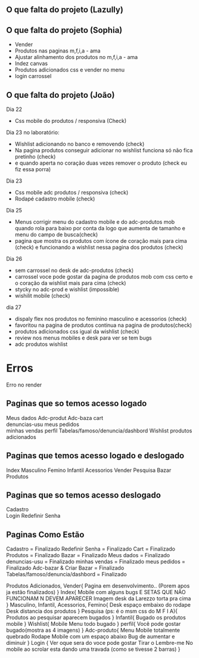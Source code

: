 ## O que falta do projeto (Lazully)
## O que falta do projeto (Sophia)

- Vender
- Produtos nas paginas m,f,i,a - ama
- Ajustar alinhamento dos produtos no m,f,i,a - ama
- Indez canvas
- Produtos adicionados css e vender no menu
- login carrossel

## O que falta do projeto (João)

Dia 22 
- Css mobile do produtos / responsiva (Check)

Dia 23 no laboratório:
- Wishlist adicionando no banco e removendo  (check)
- Na pagina produtos conseguir adicionar no wishlist funciona só não fica pretinho (check)
- e quando aperta no coração duas vezes remover o produto (check eu fiz essa porra)

Dia 23 
- Css mobile adc produtos / responsiva (check)
- Rodapé cadastro mobile (check)

Dia 25

- Menus corrigir menu do cadastro mobile e do adc-produtos mob quando rola para baixo por conta da logo que aumenta de tamanho e menu do campo de busca(check)
- pagina que mostra os produtos com ícone de coração mais para cima (check)
e funcionando a wishlist nessa pagina dos produtos (check)


Dia 26


- sem carrossel no desk de adc-produtos (check)
- carrossel voce pode gostar da pagina de produtos mob com css certo e o coração da wishlist mais para cima (check)
- stycky no adc-prod e wishlist (impossible)
- wishilit mobile (check)


dia 27
- dispaly flex nos produtos no feminino masculino e acessorios (check)
- favoritou na pagina de produtos continua na pagina de produtos(check)
- produtos adicionados css igual da wishlist (check)
- review nos menus mobiles e desk para ver se tem bugs 
- adc produtos wishlist 




# Erros

Erro no render



## Paginas que so temos acesso logado
Meus dados
Adc-produt
Adc-baza
cart  
denuncias-usu 
meus pedidos  
minhas vendas 
perfil
Tabelas/famoso/denuncia/dashbord
Wishlist
produtos adicionados

## Paginas que temos acesso logado e deslogado 
Index
Masculino
Femino
Infantil
Acessorios 
Vender
Pesquisa
Bazar   
Produtos

## Paginas que so temos acesso deslogado
Cadastro  
Login 
Redefinir Senha   






## Paginas Como Estão
Cadastro = Finalizado
Redefinir Senha = Finalizado
Cart = Finalizado
Produtos = Finalizado
Bazar = Finalizado 
Meus dados = Finalizado 
denuncias-usu = Finalizado 
minhas vendas = Finalizado 
meus pedidos = Finalizado 
Adc-bazar & Criar Bazar = Finalizado
Tabelas/famoso/denuncia/dashbord = Finalizado





Produtos Adicionados, Vender{
    Pagina em desenvolvimento.. (Porem apos ja estão finalizados)
}
Index{
    Mobile com alguns bugs
    E SETAS QUE NÃO FUNCIONAM N DEVEM APARECER
    Imagem desk da Larezzo torta pra cima
}
Masculino, Infantil, Acessorios, Femino{
    Desk espaço embaixo do rodape
    Desk distancia dos produtos
}
Pesquisa (ps: é o msm css do M F I A){
    Produtos ao pesquisar aparecem bugados
}
Infantil{
    Bugado os produtos mobile
}
Wishlist{
    Mobile Menu todo bugado
}
perfil{
    Você pode gostar bugado(mostra as 4 imagens)
}
Adc-produto{
    Menu Mobile totalmente quebrado
    Rodape Mobile com um espaço abaixo
    Bug de aumentar e diminuir
}
Login {
    Ver oque sera do voce pode gostar
    Tirar o Lembre-me
    No mobile ao scrolar esta dando uma travada (como se tivesse 2 barras)
}








